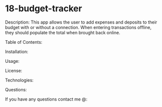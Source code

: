 # 18-budget-tracker

Description: 
This app allows the user to add expenses and deposits to their budget with or without a connection. When entering transactions offline, they should populate the total when brought back online. 

Table of Contents: 

Installation: 

Usage: 

License: 

Technologies: 

Questions: 

If you have any questions contact me @: 


